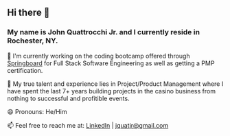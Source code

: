 
## Hi there 👋

### My name is John Quattrocchi Jr. and I currently reside in Rochester, NY.
<!--
**jquatjr/jquatjr** is a ✨ _special_ ✨ repository because its `README.md` (this file) appears on your GitHub profile.

Here are some ideas to get you started:

- 🔭 I’m currently working on ...
- 🌱 I’m currently learning ...
- 👯 I’m looking to collaborate on ...
- 🤔 I’m looking for help with ...
- 💬 Ask me about ...
- 📫 How to reach me: ...
- 😄 Pronouns: ...
- ⚡ Fun fact: ...
-->
🔭 I'm currently working on the coding bootcamp offered through [Springboard](https://www.springboard.com) for Full Stack Software Engineering as well as getting a PMP certification.

🌱 My true talent and experience lies in Project/Product Management where I have spent the last 7+ years building projects in the casino business from nothing to successful and profitible events.

😄 Pronouns: He/Him

📫 Feel free to reach me at: [LinkedIn](https://www.linkedin.com/in/jquatjr/) | <jquatjr@gmail.com> 
